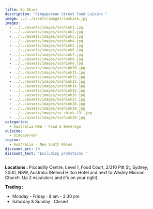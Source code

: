 ```yaml
---
title: So Shiok
description: "Singaporean Street Food Cuisine "
image: ../../assets/images/soshiok.jpg
images:
  - ../../assets/images/soshiok1.jpg
  - ../../assets/images/soshiok2.jpg
  - ../../assets/images/soshiok3.jpg
  - ../../assets/images/soshiok4.jpg
  - ../../assets/images/soshiok5.jpg
  - ../../assets/images/soshiok6.jpg
  - ../../assets/images/soshiok7.jpg
  - ../../assets/images/soshiok8.jpg
  - ../../assets/images/soshiok9.jpg
  - ../../assets/images/soshiok10.jpg
  - ../../assets/images/soshiok11.jpg
  - ../../assets/images/soshiok12.jpg
  - ../../assets/images/soshiok13.jpg
  - ../../assets/images/soshiok14.jpg
  - ../../assets/images/soshiok15.jpg
  - ../../assets/images/soshiok16.jpg
  - ../../assets/images/soshiok17.jpg
  - ../../assets/images/soshiok18.jpg
  - ../../assets/images/soshiok19.jpg
  - ../../assets/images/so-shiok-19..jpg
  - ../../assets/images/soshiok20.jpg
categories:
  - Australia NSW - Food & Beverage
cuisine:
  - Singaporean
region:
  - Australia - New South Wales
discount_pct: 10
discount_text: "Excluding promotions "
---
```

**Locations :** Piccadilly Centre, Level 1, Food Court, 2/210 Pitt St, Sydney, 2000, NSW, Australia (Behind Hilton Hotel and next to Wesley Mission Church. Up 2 escalators and it's on your right)

**Trading :**

* Monday - Friday : 9 am - 2.30 pm 
* Saturday & Sunday : Closed
